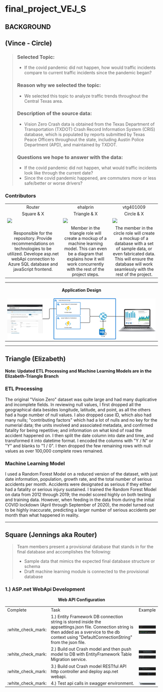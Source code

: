 # final_project_VEJ_S

## BACKGROUND

## (Vince - Circle)
>
> ### Selected Topic: 
> - If the covid pandemic did not happen, how would traffic incidents compare to current traffic incidents since the pandemic began?
>
> ### Reason why we selected the topic: 
> - We selected this topic to analyze traffic trends throughout the Central Texas area.
>
> ### Description of the source data: 
> - Vision Zero Crash data is obtained from the Texas Department of Transportation (TXDOT) Crash Record Information System (CRIS) database, which is populated by reports submitted by Texas Peace Officers throughout the state, including Austin Police Department (APD), and maintained by TXDOT.
>
> ### Questions we hope to answer with the data:
>
> - If the covid pandemic did not happen, what would traffic incidents look like through the current date?
> - Since the covid pandemic happened, are commuters more or less safe/better or worse drivers?

### Contributors
<table align=center>
  <tr>
    <td align=center>Router</td>
    <td align=center>ehalprin</td>
    <td align=center>vtg401009</td>
  </tr>
  <tr>
    <td align=center>Square & X</td>
    <td align=center>Triangle & X</td>
    <td align=center>Circle & X</td>
  </tr>
  <tr>
    <td width=250>
      <a href="https://github.com/jcaraway-na">
        <img src="https://github.com/jcaraway-na.png?size=250">
      </a>
    </td>
    <td width=250>
      <a href="https://github.com/ehalprin">
        <img src="https://github.com/ehalprin.png?size=50">
      </a>
    </td>
    <td width=250>
      <a href="https://github.com/vtg401009">
        <img src="https://github.com/vtg401009.png?size=50">
      </a>
    </td>
  </tr>
  <tr>
    <td align=center>Responsible for the repository. Provide recommendations on technologies to be utilized. Develope asp.net webApi connection to Azure SQL database and javaScript frontend.</td>
    <td align=center>Member in the triangle role will create a mockup of a machine learning model. This can even be a diagram that explains how it will work concurrently with the rest of the project steps.</td>
    <td align=center>The member in the circle role will create a mockup of a database with a set of sample data, or even fabricated data. This will ensure the database will work seamlessly with the rest of the project.</td>
  </tr>
</table>

<table>
  <tr>
    <td align=center><p><strong>Application Design</strong></p></td>
  </tr>
  <tr>
    <td align=center>
      <img src="https://github.com/jcaraway-na/final_project_VEJ_S/blob/main/resources/images/app_layout.png?size=50">
    </td>
  </tr>
</table>

---

## Triangle (Elizabeth)

#### Note: Updated ETL Processing and Machine Learning Models are in the Elizabeth-Triangle Branch

### ETL Processing

The original "Vision Zero" dataset was quite large and had many duplicative and incomplete fields. In reviewing null values, I first dropped all the geographical data besides longitude, latitude, and point, as all the others had a huge number of null values. I also dropped case ID, which also had many nulls; "contributing factors" which had a lot of nulls and no key for the numerial data; the units involved and associated metadata, and confirmed fatality for being repetitive; and information on what kind of road the accident happened on. I then split the date column into date and time, and transformed it into datetime format. I encoded the columns with "Y / N" or "Y" and blanks to "1 / 0". I then dropped the few remaining rows with null values as over 100,000 complete rows remained.

### Machine Learning Model

I used a Random Forest Model on a reduced version of the dataset, with just date information, population, growth rate, and the total number of serious accidents per month. Accidents were designated as serious if they either had a fatality or serious injury sustained. I trained the Random Forest Model on data from 2012 through 2019; the model scored highly on both testing and training data. However, when feeding in the data from during the initial COVID lockdown (April through September of 2020), the model turned out to be highly inaccurate, predicting a larger number of serious accidents per month than what happened in reality.

---

## Square (Jennings aka Router)

> Team members present a provisional database that stands in for the final database and accomplishes the following:
>
> - Sample data that mimics the expected final database structure or schema
> - Draft machine learning module is connected to the provisional database

### 1.) ASP.net WebApi Development

<div align=center><strong>Web API Configuration</strong></div>
<table align=center>
  <tr>
    <td>Complete</td>
    <td width="350">Task</td>
    <td>Example</td>
  </tr>
  <tr>
    <td> :white_check_mark: </td>
    <td style="height:10px;"> 1.) Entity Framework DB connection string is stored inside the appsettings.json file. Connection string is then added as a svervice to the db context using "DefaultConnectionString" from the json file.</td>
    <td style="height:10px;">
      <img src="https://github.com/jcaraway-na/final_project_VEJ_S/blob/Jennings_Square/resources/images/jennings_readme_resources/images/db_connection/ef_connection_string.png" width=100% height=100%>
      <img src="https://github.com/jcaraway-na/final_project_VEJ_S/blob/Jennings_Square/resources/images/jennings_readme_resources/images/db_connection/add_connection_to_DbContext.png" width=100% height=100%>
    </td>
  </tr>
  <tr>
    <td> :white_check_mark: </td>
    <td style="height:10px;"> 2.) Build out Crash model and then push model to DB with EntityFramework Table Migration service.</td>
    <td style="height:10px;">
      <img src="https://github.com/jcaraway-na/final_project_VEJ_S/blob/Jennings_Square/resources/images/jennings_readme_resources/images/db_connection/entity_framework_db_model_migration.png" width=100% height=100%>
      <img src="https://github.com/jcaraway-na/final_project_VEJ_S/blob/Jennings_Square/resources/images/jennings_readme_resources/images/db_connection/db_table_structure.png" width=100% height=100%>
    </td>
  </tr>
  <tr>
    <td> :white_check_mark: </td>
    <td style="height:10px;"> 3.) Build out Crash model RESTful API http controller and deploy asp.net webapi.</td>
    <td style="height:10px;">
      <img src="https://github.com/jcaraway-na/final_project_VEJ_S/blob/Jennings_Square/resources/images/jennings_readme_resources/images/db_connection/api_controllers.png" width=100% height=100%>
      <img src="https://github.com/jcaraway-na/final_project_VEJ_S/blob/Jennings_Square/resources/images/jennings_readme_resources/images/db_connection/api_deployed.png" width=100% height=100%>
    </td>
  </tr>
    <tr>
    <td> :white_check_mark: </td>
    <td style="height:10px;"> 4.) Test api calls in swagger environment.</td>
    <td style="height:10px;">
      <img src="https://github.com/jcaraway-na/final_project_VEJ_S/blob/Jennings_Square/resources/images/jennings_readme_resources/images/db_connection/swagger.png" width=100% height=100%>
    </td>
  </tr>
</table

